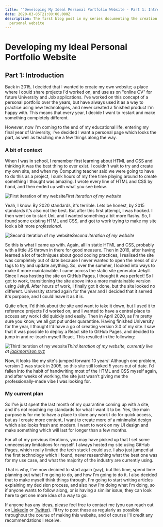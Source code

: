```yaml
---
title: '"Developing My Ideal Personal Portfolio Website - Part 1: Introduction'
date: 2020-03-05T21:00:00.000Z
description: The first blog post in my series documenting the creation of my new
  personal website
---
```

# Developing my Ideal Personal Portfolio Website

## Part 1: Introduction

Back in 2015, I decided that I wanted to create my own website; a place where I could share projects I'd worked on, and use as on "online CV" for future University and Job applications. I've worked on this concept of a personal portfolio over the years, but have always used it as a way to practice using new technologies, and never created a finished product I'm happy with. This means that every year, I decide I want to restart and make something completely different.

However, now I'm coming to the end of my educational life, entering my final year of University, I've decided I want a personal page which looks the part, as well as teaching me a few things along the way.

### A bit of context

When I was in school, I remember first learning about HTML and CSS and thinking it was the best thing to ever exist. I couldn't wait to try and create my own site, and when my Computing teacher said we were going to have to do this as a project, I sunk hours of my free time playing around to create something I thought was amazing. I wrote every line of HTML and CSS by hand, and then ended up with what you see below.

![First iteration of my website](site1.jpg "First iteration of my webiste")*First iteration of my website*

Yeah, I know. By 2020 standards, it's terrible. Lets be honest, by 2015 standards it's also not the best. But after this first attempt, I was hooked. I then went on to start Uni, and I wanted something a bit more flashy. So, I found some existing HTML and CSS, and got to work trying to make my site look a bit more *professional*.

![Second iteration of my website](site2.jpg "Second iteration of my webiste")*Second iteration of my website*

So this is what I came up with. Again, all in static HTML and CSS, probably with a little JS thrown in there for good measure. Then in 2019, after having learned a lot of techniques about good coding practices, I realised the site was completely out of date because I never wanted to open the mess of div tags to try and update anything. So, over the summer, I looked into ways to make it more maintainable. I came across the static site generator Jekyll. Since I was hosting the site on GitHub Pages, I thought it was perfect! So I got to work, transitioning the site above into a more maintainable version using Jekyll. After hours of work, I finally got it done, but the site looked no different. University started again for the year and I decided that it served it's purpose, and I could leave it as it is.

Quite often, I'd think about the site and want to take it down, but I used it to reference projects I'd worked on, and I wanted to have a central place to access any work I did quickly and easily. Then in April 2020, as I'm pretty sure you know, we all got put under quarantine. Having finished University for the year, I thought I'd have a go of creating version 3.0 of my site. I saw that it was possible to deploy a React site to GitHub Pages, and decided to jump in and re-teach myself React. This resulted in the following:

![Third iteration of my website](site3.jpg "Third iteration of my webiste")*Third iteration of my website, currently live at [jackmorrison.xyz](https://jackmorrison.xyz)*

Now, it looks like my site's jumped forward 10 years! Although one problem, version 2 was stuck in 2005, so this site still looked 5 years out of date. I'd fallen into the habit of handwriting most of the HTML and CSS myself again, and after weeks of working, the site just wasn't giving me the professionally-made vibe I was looking for.

### My current plan

So I've just spent the last month of my quarantine coming up with a site, and it's not reaching my standards for what I want it to be. Yes, the main purpose is for me to have a place to store any work I do for quick access, but as I create more content, I want to create more of a minimalist design which also looks fresh and modern. I want to work on my UI design and make something which will last for longer than a few months.

For all of my previous iterations, you may have picked up that I set some unnecessary limitations for myself. I always hosted my site using GitHub Pages, which really limited the tech stack I could use. I also just jumped at the first technology which I found, never researching what the best one was for my use case, and what the majority of the industry are currently using.

That is why, I've now decided to start again (yay), but this time, spend time planning out what I'm going to do, and how I'm going to do it. I also decided that to make myself think things through, I'm going to start writing articles explaining my decision process, and also how I'm doing what I'm doing, so if anyone wants to follow along, or is having a similar issue, they can look here to get one more idea of a way to go.

If anyone has any ideas, please feel free to contact me (you can reach out on [LinkedIn](https://linkedin.com/in/jackmorrison12) or [Twitter](https://twitter.com/jsm_ic)). I'll try to post these as regularly as possible throughout the course of making this website, and of course I'll credit any recommendations I receive.
